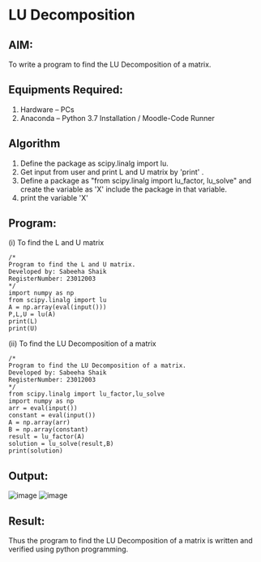 # LU Decomposition 

## AIM:
To write a program to find the LU Decomposition of a matrix.

## Equipments Required:
1. Hardware – PCs
2. Anaconda – Python 3.7 Installation / Moodle-Code Runner

## Algorithm
1. Define the package as scipy.linalg import lu.
2. Get input from user and print L and U matrix by 'print' .
3. Define a package as "from scipy.linalg import lu_factor, lu_solve" and create the variable as 'X' include the package in that variable.
4. print the variable 'X'

## Program:
(i) To find the L and U matrix
```
/*
Program to find the L and U matrix.
Developed by: Sabeeha Shaik
RegisterNumber: 23012003
*/
import numpy as np
from scipy.linalg import lu
A = np.array(eval(input()))
P,L,U = lu(A)
print(L)
print(U)
```
(ii) To find the LU Decomposition of a matrix
```
/*
Program to find the LU Decomposition of a matrix.
Developed by: Sabeeha Shaik
RegisterNumber: 23012003
*/
from scipy.linalg import lu_factor,lu_solve
import numpy as np
arr = eval(input())
constant = eval(input())
A = np.array(arr)
B = np.array(constant)
result = lu_factor(A)
solution = lu_solve(result,B)
print(solution)
```

## Output:
![image](https://github.com/Sabeeha23/LU-Decomposition/assets/150231876/f2e21598-8f3c-486a-9763-d753b8ac5223)
![image](https://github.com/Sabeeha23/LU-Decomposition/assets/150231876/bbb02f9a-6990-4f02-92c7-df7cfde36fae)

## Result:
Thus the program to find the LU Decomposition of a matrix is written and verified using python programming.

